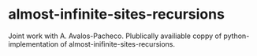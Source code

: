 # almost-infinite-sites-recursions
Joint work with A. Avalos-Pacheco. Plublically availiable coppy of python-implementation of almost-inifinite-sites-recursions.
